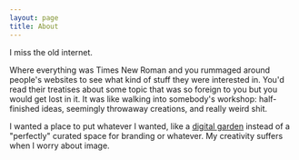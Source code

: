```yaml
---
layout: page
title: About
---
```


I miss the old internet.

Where everything was Times New Roman and you rummaged around people's websites to see what kind of stuff they were interested in. You'd read their treatises about some topic that was so foreign to you but you would get lost in it. It was like walking into somebody's workshop: half-finished ideas, seemingly throwaway creations, and really weird shit.

I wanted a place to put whatever I wanted, like a [digital garden](https://joelhooks.com/digital-garden) instead of a "perfectly" curated space for branding or whatever. My creativity suffers when I worry about image.